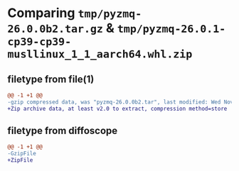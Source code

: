 # Comparing `tmp/pyzmq-26.0.0b2.tar.gz` & `tmp/pyzmq-26.0.1-cp39-cp39-musllinux_1_1_aarch64.whl.zip`

## filetype from file(1)

```diff
@@ -1 +1 @@
-gzip compressed data, was "pyzmq-26.0.0b2.tar", last modified: Wed Nov  9 12:37:21 2022, max compression
+Zip archive data, at least v2.0 to extract, compression method=store
```

## filetype from diffoscope

```diff
@@ -1 +1 @@
-GzipFile
+ZipFile
```

